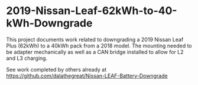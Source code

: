 # 2019-Nissan-Leaf-62kWh-to-40-kWh-Downgrade

This project documents work related to downgrading a 2019 Nissan Leaf Plus (62kWh) to a 40kWh pack from a 2018 model. The mounting needed to be adapter mechanically as well as a CAN bridge installed to allow for L2 and L3 charging.

See work completed by others already at https://github.com/dalathegreat/Nissan-LEAF-Battery-Downgrade
